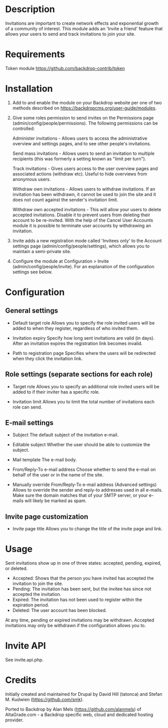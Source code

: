 
Description
===========
Invitations are important to create network effects and exponential growth of a community of interest. This module adds an 'Invite a friend' feature that allows your users to send and track invitations to join your site.

Requirements
============
Token module https://github.com/backdrop-contrib/token

Installation
============

1. Add to and enable the module on your Backdrop website per one of two methods
described on https://backdropcms.org/user-guide/modules.

2. Give some roles permission to send invites on the Permissions page (admin/config/people/permissions). The following permissions can be controlled:

   Administer invitations - Allows users to access the administrative overview
     and settings pages, and to see other people's invitations.

   Send mass invitations - Allows users to send an invitation to multiple
     recipients (this was formerly a setting known as "limit per turn").

   Track invitations - Gives users access to the user overview pages and
     associated actions (withdraw etc). Useful to hide overviews from anonymous
     users.

   Withdraw own invitations - Allows users to withdraw invitations. If an
     invitation has been withdrawn, it cannot be used to join the site
     and it does not count against the sender's invitation limit.

   Withdraw own accepted invitations - This will allow your users to delete
     accepted invitations. Disable it to prevent users from deleting
     their account to be re-invited. With the help of the Cancel User Accounts
     module it is possible to terminate user accounts by withdrawing an
     invitation.

3. Invite adds a new registration mode called 'Invitees only' to the Account
   settings page (admin/config/people/settings), which allows you to maintain a
   semi-private site.

4. Configure the module at Configuration > Invite
   (admin/config/people/invite). For an explanation of the configuration
   settings see below.


Configuration
============

General settings
----------------

* Default target role
  Allows you to specify the role invited users will be added to when they
  register, regardless of who invited them.

* Invitation expiry
  Specify how long sent invitations are valid (in days). After an invitation
  expires the registration link becomes invalid.

* Path to registration page
  Specifies where the users will be redirected when they click the invitation
  link.

Role settings (separate sections for each role)
------------------------------

* Target role
  Allows you to specify an additional role invited users will be added to if
  their inviter has a specific role.

* Invitation limit
  Allows you to limit the total number of invitations each role can send.

E-mail settings
---------------

* Subject
  The default subject of the invitation e-mail.

* Editable subject
  Whether the user should be able to customize the subject.

* Mail template
  The e-mail body.

* From/Reply-To e-mail address
  Choose whether to send the e-mail on behalf of the user or in the name of the
  site.

* Manually override From/Reply-To e-mail address (Advanced settings)
  Allows to override the sender and reply-to addresses used in all e-mails.
  Make sure the domain matches that of your SMTP server, or your e-mails will
  likely be marked as spam.

Invite page customization
-----------------

* Invite page title
  Allows you to change the title of the invite page and link.

Usage
============

Sent invitations show up in one of three states: accepted, pending, expired, or
deleted.

* Accepted: Shows that the person you have invited has accepted the invitation
  to join the site.
* Pending: The invitation has been sent, but the invitee has since not accepted
  the invitation.
* Expired: The invitation has not been used to register within the expiration
  period.
* Deleted: The user account has been blocked.

At any time, pending or expired invitations may be withdrawn. Accepted
invitations may only be withdrawn if the configuration allows you to.


Invite API
============
See invite.api.php.

Credits
============
Initially created and maintained for Drupal by David Hill (tatonca) and Stefan M.
Kudwien (https://github.com/smk).

Ported to Backdrop by Alan Mels (https://github.com/alanmels) of AltaGrade.com -
a Backdrop specific web, cloud and dedicated hosting provider.
